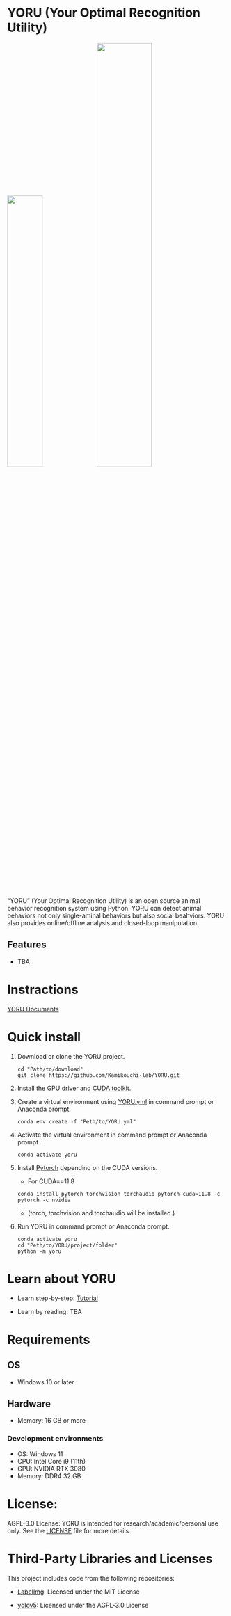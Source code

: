 # YORU (Your Optimal Recognition Utility)

<img src="logos/YORU_logo.png" width="40%">
<img src="docs/imgs/title_movie.gif" width="50%">

“YORU” (Your Optimal Recognition Utility) is an open source animal behavior recognition system using Python. YORU can detect animal behaviors not only single-aminal behaviors but also social beahviors. YORU also provides online/offline analysis and closed-loop manipulation.


## Features

- TBA

# Instractions
[YORU Documents](https://kamikouchi-lab.github.io/YORU_doc/)


# Quick install
1. Download or clone the YORU project.
    ```
    cd "Path/to/download"
    git clone https://github.com/Kamikouchi-lab/YORU.git 
    ```

2. Install the GPU driver and [CUDA toolkit](https://developer.nvidia.com/cuda-toolkit).

3. Create a virtual environment using [YORU.yml](YORU.yml) in command prompt or Anaconda prompt.
   
     ```
     conda env create -f "Peth/to/YORU.yml"
     ```

4. Activate the virtual environment in command prompt or Anaconda prompt.

     ```
     conda activate yoru
     ```
    
5. Install [Pytorch](https://pytorch.org) depending on the CUDA versions.

    - For CUDA==11.8

    ```
    conda install pytorch torchvision torchaudio pytorch-cuda=11.8 -c pytorch -c nvidia
    ```

    - (torch, torchvision and torchaudio will be installed.)

6. Run YORU in command prompt or Anaconda prompt.

    ```
    conda activate yoru
    cd "Peth/to/YORU/project/folder"
    python -m yoru
    ```


# Learn about YORU
- Learn step-by-step: [Tutorial](docs/overview.md)

- Learn by reading: TBA

# Requirements

## OS
- Windows 10 or later

## Hardware
- Memory: 16 GB or more

### Development environments
- OS: Windows 11
- CPU: Intel Core i9 (11th)
- GPU: NVIDIA RTX 3080
- Memory: DDR4 32 GB

# License:

AGPL-3.0 License:  YORU is intended for research/academic/personal use only. See the [LICENSE](LICENSE) file for more details.

# Third-Party Libraries and Licenses

This project includes code from the following repositories:

- [LabelImg](https://github.com/HumanSignal/labelImg): Licensed under the MIT License

- [yolov5](https://github.com/ultralytics/yolov5): Licensed under the AGPL-3.0 License
